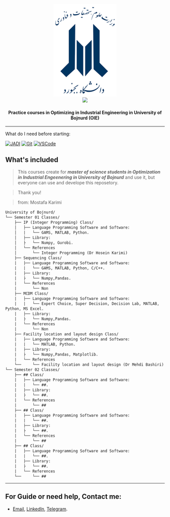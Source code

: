 <p align="center">
  <a href="https://ub.ac.ir/" target="_blank">
    <img src="https://github.com/MKarimi21/University-of-Bojnurd/blob/master/BACKEND/IMG/University_of_Bojnord_logo.png" alt="University of Bojnurd" width="200" height="291">
  </a>
  </br>
  <a href="https://github.com/MKarimi21/University-of-Bojnurd/blob/master/LICENSE" target="_blank"><img src="https://img.shields.io/badge/Licence-MIT-blue" target="_blank"></a>
</p>


<h4 align="center"> Practice courses in Optimizing in Industrial Engineering in University of Bojnurd (OIE)</h4>

   ---
   
What do I need before starting:

[![JADI](https://img.shields.io/badge/Use--Git%3A-JADI-success)](https://faradars.org/courses/fvgit9609-managed-distributed-edition-using-git#faradars_demo_free)  [![Git](https://img.shields.io/badge/Use--Git%3A-Rocket.ir-red)](https://roocket.ir/series/learn-git-and-github)  [![VSCode](https://img.shields.io/badge/Use--VS--Code%3A-Rocket.ir-blue)](https://roocket.ir/series/coding-with-vscode)



## What's included

> This courses create for _**master of science students in Optimization in Industrial Engeenering in University of Bojnurd**_ and use it, but everyone can use and develope this reposetory.

> Thank you!

> from: Mostafa Karimi

``` text
University of Bojnurd/
└── Semester 01 Classes/
    ├── IP (Integer Programming) Class/
    │   ├── Language Programming Software and Software:
    │   |   └── GAMS, MATLAB, Python.
    │   ├── Library:
    │   ├   └── Numpy, Gurobi.
    │   └── References
    │       └── Integer Programming (Dr Hosein Karimi)
    ├── Sequencing Class/
    |   ├── Language Programming Software and Software:
    |   |   └── GAMS, MATLAB, Python, C/C++.
    |   ├── Library:
    |   ├   └── Numpy,Pandas.
    |   └── References
    |       └── Non
    ├── MCDM Class/
    |   ├── Language Programming Software and Software:
    |   |   └── Expert Choice, Super Decision, Decision Lab, MATLAB, Python, MS Excel.
    |   ├── Library:
    |   ├   └── Numpy,Pandas.
    |   └── References
    |       └── Non
    ├── Facility location and layout design Class/
    |   ├── Language Programming Software and Software:
    |   |   └── MATLAB, Python.
    |   ├── Library:
    |   ├   └── Numpy,Pandas, Matplotlib.
    |   └── References
    └──     └── Facility location and layout design (Dr Mehdi Bashiri)
└── Semester 02 Classes/
    ├── ## Class/
    |   ├── Language Programming Software and Software:
    |   |   └── ##.
    |   ├── Library:
    |   ├   └── ##.
    |   └── References
    |       └── ##
    ├── ## Class/
    |   ├── Language Programming Software and Software:
    |   |   └── ##.
    |   ├── Library:
    |   ├   └── ##.
    |   └── References
    |       └── ##   
    ├── ## Class/
    |   ├── Language Programming Software and Software:
    |   |   └── ##.
    |   ├── Library:
    |   ├   └── ##.
    |   └── References
    └──     └── ##
```


     
---
## For Guide or need help, Contact me:
- [Email](mailto:mkarimi21@hotmail.com), [LinkedIn](https://www.linkedin.com/in/mkarimi21/), [Telegram](https://telegram.me/mkarimi21). 
     
            
